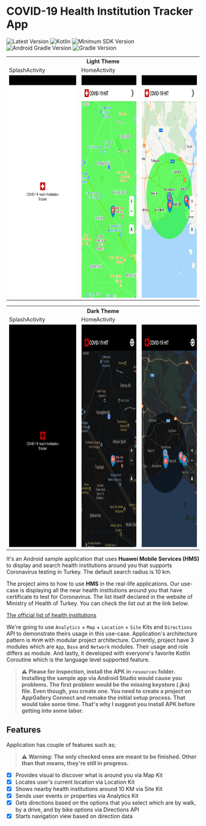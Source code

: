# COVID-19 Health Institution Tracker App

![Latest Version](https://img.shields.io/badge/latestVersion-0.1-yellow) ![Kotlin](https://img.shields.io/badge/language-kotlin-blue) ![Minimum SDK Version](https://img.shields.io/badge/minSDK-21-orange) ![Android Gradle Version](https://img.shields.io/badge/androidGradleVersion-4.0.0-green) ![Gradle Version](https://img.shields.io/badge/gradleVersion-6.1.1-informational)

<table>
  <tr>
    <th colspan="3">Light Theme</th>
  </tr>
  <tr>
    <td>SplashActivity</td>
     <td colspan="2">HomeActivity</td>
  </tr>
  <tr>
    <td><img src="resources/splash_light.png" width=270 height=580></td>
    <td><img src="resources/home_light.png" width=270 height=580></td>
    <td><img src="resources/home_light_distant_look.png" width=270 height=580></td>
  </tr>
 </table>

 <table>
  <tr>
    <th colspan="3">Dark Theme</th>
  </tr>
  <tr>
    <td>SplashActivity</td>
     <td colspan="2">HomeActivity</td>
  </tr>
  <tr>
    <td><img src="resources/splash_dark.png" width=270 height=580></td>
    <td><img src="resources/home_dark.png" width=270 height=580></td>
    <td><img src="resources/home_dark_distant_look.png" width=270 height=580></td>
  </tr>
 </table>

It's an Android sample application that uses **Huawei Mobile Services (HMS)** to display and search health institutions around you that supports Coronavirus testing in Turkey. The default search radius is 10 km. 

The project aims to how to use **HMS** in the real-life applications. Our use-case is displaying all the near health institutions around you that have certificate to test for Coronavirus. The list itself declared in the website of Ministry of Health of Turkey. You can check the list out at the link below.

[The official list of health institutions](https://covid19bilgi.saglik.gov.tr/tr/covid-19-yetkilendirilmis-tani-laboratuvarlari-listesi)

We're going to use `Analytics` + `Map` + `Location` + `Site` Kits and `Directions` API to demonstrate theirs usage in this use-case. Application's architecture pattern is `MVVM` with modular project architecture. Currently, project have 3 modules which are `App`, `Base` and `Network` modules. Their usage and role differs as module. And lastly, it developed with everyone's favorite Kotlin Coroutine which is the language level supported feature.

> ⚠ **Please for inspection, install the APK in `resources` folder. Installing the sample app via Android Studio would cause you problems. The first problem would be the missing keystore (.jks) file. Even though, you create one. You need to create a project on AppGallery Connect and remake the initial setup process. That would take some time. That's why I suggest you install APK before getting into some labor.**



## Features

Application has couple of features such as;

> ⚠ **Warning: The only checked ones are meant to be finished. Other than that means, they're still in progress.**  

- [x]  Provides visual to discover what is around you via Map Kit
- [x]  Locates user's current location via Location Kit
- [x]  Shows nearby health institutions around 10 KM via Site Kit
- [x]  Sends user events or properties via Analytics Kit
- [x]  Gets directions based on the options that you select which are by walk, by a drive, and by bike options via Directions API
- [x]  Starts navigation view based on direction data